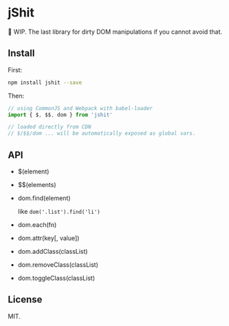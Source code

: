 # jShit

🚧 WIP. The last library for dirty DOM manipulations if you cannot avoid that.

## Install

First:

```bash
npm install jshit --save
```

Then:

```javascript
// using CommonJS and Webpack with babel-loader
import { $, $$, dom } from 'jshit'

// loaded directly from CDN
// $/$$/dom ... will be automatically exposed as global vars.
```

## API

- $(element)
- $$(elements)
- dom.find(element)

  like `dom('.list').find('li')`

- dom.each(fn)
- dom.attr(key[, value])
- dom.addClass(classList)
- dom.removeClass(classList)
- dom.toggleClass(classList)

## License

MIT.
